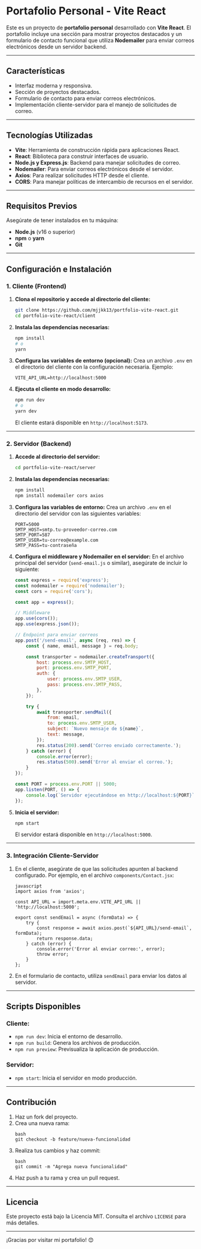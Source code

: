 # Portafolio Personal - Vite React

Este es un proyecto de **portafolio personal** desarrollado con **Vite React**. El portafolio incluye una sección para mostrar proyectos destacados y un formulario de contacto funcional que utiliza **Nodemailer** para enviar correos electrónicos desde un servidor backend.

---

## Características

- Interfaz moderna y responsiva.
- Sección de proyectos destacados.
- Formulario de contacto para enviar correos electrónicos.
- Implementación cliente-servidor para el manejo de solicitudes de correo.

---

## Tecnologías Utilizadas

- **Vite**: Herramienta de construcción rápida para aplicaciones React.
- **React**: Biblioteca para construir interfaces de usuario.
- **Node.js y Express.js**: Backend para manejar solicitudes de correo.
- **Nodemailer**: Para enviar correos electrónicos desde el servidor.
- **Axios**: Para realizar solicitudes HTTP desde el cliente.
- **CORS**: Para manejar políticas de intercambio de recursos en el servidor.

---

## Requisitos Previos

Asegúrate de tener instalados en tu máquina:

- **Node.js** (v16 o superior)
- **npm** o **yarn**
- **Git**

---

## Configuración e Instalación

### **1. Cliente (Frontend)**

1. **Clona el repositorio y accede al directorio del cliente:**
   ```bash
   git clone https://github.com/mjjkk13/portfolio-vite-react.git
   cd portfolio-vite-react/client
   ```

2. **Instala las dependencias necesarias:**
   ```bash
   npm install
   # o
   yarn
   ```

3. **Configura las variables de entorno (opcional):**
   Crea un archivo `.env` en el directorio del cliente con la configuración necesaria. Ejemplo:
   ```env
   VITE_API_URL=http://localhost:5000
   ```

4. **Ejecuta el cliente en modo desarrollo:**
   ```bash
   npm run dev
   # o
   yarn dev
   ```

   El cliente estará disponible en `http://localhost:5173`.

---

### **2. Servidor (Backend)**

1. **Accede al directorio del servidor:**
   ```bash
   cd portfolio-vite-react/server
   ```

2. **Instala las dependencias necesarias:**
   ```bash
   npm install
   npm install nodemailer cors axios
   ```

3. **Configura las variables de entorno:**
   Crea un archivo `.env` en el directorio del servidor con las siguientes variables:
   ```env
   PORT=5000
   SMTP_HOST=smtp.tu-proveedor-correo.com
   SMTP_PORT=587
   SMTP_USER=tu-correo@example.com
   SMTP_PASS=tu-contraseña
   ```

4. **Configura el middleware y Nodemailer en el servidor:**
   En el archivo principal del servidor (`send-email.js` o similar), asegúrate de incluir lo siguiente:

   ```javascript
   const express = require('express');
   const nodemailer = require('nodemailer');
   const cors = require('cors');

   const app = express();

   // Middleware
   app.use(cors());
   app.use(express.json());

   // Endpoint para enviar correos
   app.post('/send-email', async (req, res) => {
       const { name, email, message } = req.body;

       const transporter = nodemailer.createTransport({
           host: process.env.SMTP_HOST,
           port: process.env.SMTP_PORT,
           auth: {
               user: process.env.SMTP_USER,
               pass: process.env.SMTP_PASS,
           },
       });

       try {
           await transporter.sendMail({
               from: email,
               to: process.env.SMTP_USER,
               subject: `Nuevo mensaje de ${name}`,
               text: message,
           });
           res.status(200).send('Correo enviado correctamente.');
       } catch (error) {
           console.error(error);
           res.status(500).send('Error al enviar el correo.');
       }
   });

   const PORT = process.env.PORT || 5000;
   app.listen(PORT, () => {
       console.log(`Servidor ejecutándose en http://localhost:${PORT}`);
   });
   ```

5. **Inicia el servidor:**
   ```bash
   npm start
   ```

   El servidor estará disponible en `http://localhost:5000`.

---

### **3. Integración Cliente-Servidor**

1. En el cliente, asegúrate de que las solicitudes apunten al backend configurado. Por ejemplo, en el archivo `components/Contact.jsx`:
   ```
   javascript
   import axios from 'axios';

   const API_URL = import.meta.env.VITE_API_URL || 'http://localhost:5000';

   export const sendEmail = async (formData) => {
       try {
           const response = await axios.post(`${API_URL}/send-email`, formData);
           return response.data;
       } catch (error) {
           console.error('Error al enviar correo:', error);
           throw error;
       }
   };

   ```

2. En el formulario de contacto, utiliza `sendEmail` para enviar los datos al servidor.

---

## Scripts Disponibles

### Cliente:
- `npm run dev`: Inicia el entorno de desarrollo.
- `npm run build`: Genera los archivos de producción.
- `npm run preview`: Previsualiza la aplicación de producción.

### Servidor:
- `npm start`: Inicia el servidor en modo producción.

---
## Contribución

1. Haz un fork del proyecto.
2. Crea una nueva rama:
   ```
   bash
   git checkout -b feature/nueva-funcionalidad
   ```
3. Realiza tus cambios y haz commit:
   ```
   bash
   git commit -m "Agrega nueva funcionalidad"
   ```
4. Haz push a tu rama y crea un pull request.

---

## Licencia

Este proyecto está bajo la Licencia MIT. Consulta el archivo `LICENSE` para más detalles.

---

¡Gracias por visitar mi portafolio! 😊
